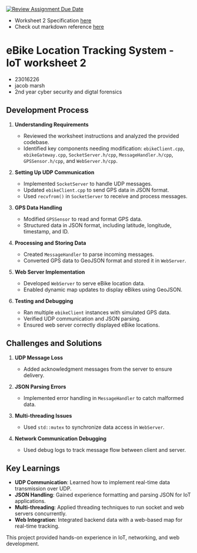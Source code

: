 [![Review Assignment Due Date](https://classroom.github.com/assets/deadline-readme-button-22041afd0340ce965d47ae6ef1cefeee28c7c493a6346c4f15d667ab976d596c.svg)](https://classroom.github.com/a/R5HJg_0V)

* Worksheet 2 Specification [here](https://xerte.uwe.ac.uk/USER-FILES/8660-me-perezhernandez-site/media/iot-2425-graded-worksheet-2.pdf)
* Check out markdown reference [here](https://www.markdownguide.org/basic-syntax/)

# eBike Location Tracking System - IoT worksheet 2

- 23016226
- jacob marsh
- 2nd year cyber security and digtal forensics

## Development Process

1. **Understanding Requirements**  
   - Reviewed the worksheet instructions and analyzed the provided codebase.
   - Identified key components needing modification: `ebikeClient.cpp`, `ebikeGateway.cpp`, `SocketServer.h/cpp`, `MessageHandler.h/cpp`, `GPSSensor.h/cpp`, and `WebServer.h/cpp`.

2. **Setting Up UDP Communication**  
   - Implemented `SocketServer` to handle UDP messages.
   - Updated `ebikeClient.cpp` to send GPS data in JSON format.
   - Used `recvfrom()` in `SocketServer` to receive and process messages.

3. **GPS Data Handling**  
   - Modified `GPSSensor` to read and format GPS data.
   - Structured data in JSON format, including latitude, longitude, timestamp, and ID.

4. **Processing and Storing Data**  
   - Created `MessageHandler` to parse incoming messages.
   - Converted GPS data to GeoJSON format and stored it in `WebServer`.

5. **Web Server Implementation**  
   - Developed `WebServer` to serve eBike location data.
   - Enabled dynamic map updates to display eBikes using GeoJSON.

6. **Testing and Debugging**  
   - Ran multiple `ebikeClient` instances with simulated GPS data.
   - Verified UDP communication and JSON parsing.
   - Ensured web server correctly displayed eBike locations.

## Challenges and Solutions

1. **UDP Message Loss**  
   - Added acknowledgment messages from the server to ensure delivery.

2. **JSON Parsing Errors**  
   - Implemented error handling in `MessageHandler` to catch malformed data.

3. **Multi-threading Issues**  
   - Used `std::mutex` to synchronize data access in `WebServer`.

4. **Network Communication Debugging**  
   - Used debug logs to track message flow between client and server.

## Key Learnings

- **UDP Communication**: Learned how to implement real-time data transmission over UDP.
- **JSON Handling**: Gained experience formatting and parsing JSON for IoT applications.
- **Multi-threading**: Applied threading techniques to run socket and web servers concurrently.
- **Web Integration**: Integrated backend data with a web-based map for real-time tracking.

This project provided hands-on experience in IoT, networking, and web development.
